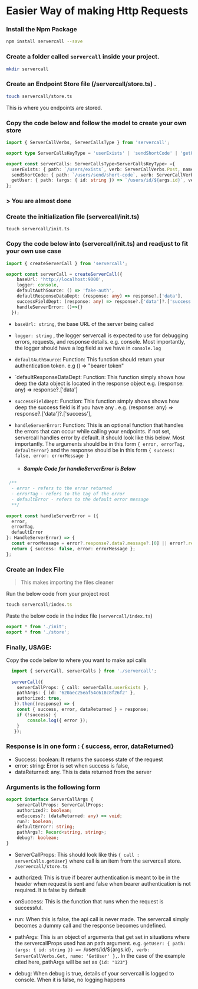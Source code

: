 # Easier Way of making Http Requests

### Install the Npm Package
```bash
npm install servercall --save
```

### Create a folder called `servercall` inside your project. 
```bash
mkdir servercall
```

### Create an Endpoint Store file (/servercall/store.ts) . 

```bash
touch servercall/store.ts
```

This is where you endpoints are stored. <br/>

### Copy the code below and follow the model to create your own store

```ts
import { ServerCallVerbs, ServerCallsType } from 'servercall';

export type ServerCallsKeyType = 'userExists' | 'sendShortCode' | 'getUser';

export const serverCalls: ServerCallsType<ServerCallsKeyType> ={
  userExists: { path: `/users/exists`, verb: ServerCallVerbs.Post, name: 'UserExists' },
  sendShortCode: { path: `/users/send/short-code`, verb: ServerCallVerbs.Post, name: 'SendShortCode' },
  getUser: { path: (args: { id: string }) => `/users/id/${args.id}`, verb: ServerCallVerbs.Get, name: 'GetUser' },
};

```
### > You are almost done

### Create the initialization file (servercall/init.ts)

```
touch servercall/init.ts
```

### Copy the code below into (servercall/init.ts) and readjust to fit your own use case
```ts
import { createServerCall } from 'servercall';

export const serverCall = createServerCall({
    baseUrl: 'http://localhost:9000',
    logger: console,
    defaultAuthSource: () => 'fake-auth',
    defaultResponseDataDept: (response: any) => response?.['data'],
    successFieldDept: (response: any) => response?.['data']?.['success'],
    handleServerError: ()=>{}
  });

```

- `baseUrl: string`,  the base URL of the server being called
- `logger: string` , the logger servercall is expected to use for debugging errors, requests, and response details. e.g. console. Most importantly, the logger should have a log field as we have in `console.log`
- `defaultAuthSource`: Function: This function should return your authentication token. e.g () => "bearer token"
- `defaultResponseDataDept: Function: This function simply shows how deep the data object is located in the response object e.g. (response: any) => response?.['data']
- `successFieldDept`: Function: This function simply shows shows how deep the success field is if you have any . e.g. (response: any) => response?.['data']?.['success'],
- `handleServerError`: Function: This is an optional function that handles the errors that can occur while calling your endpoints. if not set, servercall handles error by default. it should look like this below. Most importantly. The arguments should be in this form `{ error,
  errorTag,
  defaultError}` and the response should be in this form `{ success: false, error: errorMessage }`
  

  - ##### Sample Code for handleServerError is Below
```ts
 /**
  - error - refers to the error returned
  - errorTag - refers to the tag of the error
  - defaultError - refers to the default error message
  **/
  
export const handleServerError = ({
  error,
  errorTag,
  defaultError
}: HandleServerError) => {
  const errorMessage = error?.response?.data?.message?.[0] || error?.response?.data?.error;
  return { success: false, error: errorMessage };
};
```

### Create an Index File
> This makes importing the files cleaner

Run the below code from your project root
```ts
touch servercall/index.ts
```

Paste the below code in the index file (`servercall/index.ts`)
```ts
export * from './init';
export * from './store';
```



### Finally, USAGE:
Copy the code below to where you want to make api calls

```ts
  import { serverCall, serverCalls } from './servercall';
  
  serverCall({
    serverCallProps: { call: serverCalls.userExists },
    pathArgs: { id: '620aec25eaf54c618c8f26f2' },
    authorized: true,
   }).then((response) => {
    const { success, error, dataReturned } = response;
    if (!success) {
        console.log({ error });
    }
   });
```


### Response is in one form : { success, error, dataReturned}

- Success: boolean: It returns the success state of the request
- error: string: Error is set when success is false,
- dataReturned: any. This is data returned from the server


### Arguments is the following form
```ts
export interface ServerCallArgs {
    serverCallProps: ServerCallProps;
    authorized?: boolean;
    onSuccess?: (dataReturned: any) => void;
    run?: boolean;
    defaultError?: string;
    pathArgs?: Record<string, string>;
    debug?: boolean;
}
```

- ServerCallProps: This should look like this `{ call : serverCalls.getUser}` where call is an item from the servercall store. `/servercall/store.ts`

- authorized: This is true if bearer authentication is meant to be in the header when request is sent and false when bearer authentication is not required. It is false by default

- onSuccess: This is the function that runs when the request is successful.

- run: When this is false, the api call is never made. The servercall simply becomes a dummy call and the response becomes undefined.

- pathArgs: This is an object of arguments that get set in situations where the servercallProps used has an path argument. e.g.  `getUser: { path: (args: { id: string }) => `/users/id/${args.id}`, verb: ServerCallVerbs.Get, name: 'GetUser' },`. In the case of the example cited here,  pathArgs will be set as `{id: "123"}`

- debug: When debug is true, details of your servercall is logged to console. When it is false, no logging happens










